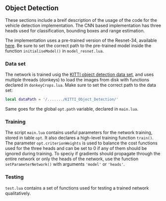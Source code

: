 <a name="thesis.objectDetection"></a>
## Object Detection ##

These  sections include a breif description of the usage of the code for the
vehicle detection implementation. The CNN based implementation has three heads
used for classification, bounding boxes and range estimation.

The implementation uses a pre-trained version of the Resnet-34, available
[here](https://github.com/facebook/fb.resnet.torch/tree/master/pretrained). Be sure to set the correct path to the
pre-trained model inside the function `initialiseModel()` in
`model_resnet.lua`.



### Data set ###
The network is trained usig the [KITTI object detection data
set](http://www.cvlibs.net/datasets/kitti/eval_object.php),
and uses multiple threads (donkeys) to load the images from disk with functions
declared in `donkeyCrops.lua`. Make sure to set the correct path to the
data set:
```lua
local dataPath = '/......./KITTI_Object_Detection/'
```
Same goes for the global `opt.path` variable, declared in `main.lua`.

### Training ###
The script `main.lua` contains useful parameters for the network training,
stored in table `opt`. It
also declares a high-level training function `train()`. The parameter
`opt.criterionWeights` is used to balance the cost functions used for the three
heads and can be set to 0 if any of them should be ignored during training. To
speciy if gradients should propagate through the entire network or only the
heads of the network, use the function `setParameterNetwork()` with arguments
`'model'` or `'heads'`. 


### Testing ###

`test.lua` contains a set of functions used for testing a trained network qualitatively.
